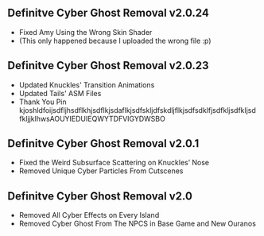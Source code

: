 ## Definitve Cyber Ghost Removal v2.0.24
- Fixed Amy Using the Wrong Skin Shader
- (This only happened because I uploaded the wrong file :p)
## Definitve Cyber Ghost Removal v2.0.23
- Updated Knuckles' Transition Animations
- Updated Tails' ASM Files
- Thank You Pin kjoshldfoijsdfljhsdflkhjsdflkjsdaflkjsdfskljdfskdljflkjsdfsdklfjsdfkljsdfkljsdfkljjklhwsAOUYIEDUIEQWYTDFVIGYDWSBO
## Definitve Cyber Ghost Removal v2.0.1
- Fixed the Weird Subsurface Scattering on Knuckles’ Nose
- Removed Unique Cyber Particles From Cutscenes
## Definitve Cyber Ghost Removal v2.0
- Removed All Cyber Effects on Every Island
- Removed Cyber Ghost From The NPCS in Base Game and New Ouranos 
